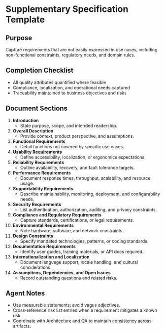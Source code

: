 # Supplementary Specification Template


## Purpose
Capture requirements that are not easily expressed in use cases, including non-functional constraints,
regulatory needs, and domain rules.

## Completion Checklist
- All quality attributes quantified where feasible
- Compliance, localization, and operational needs captured
- Traceability maintained to business objectives and risks

## Document Sections
1. **Introduction**
   - State purpose, scope, and intended readership.
2. **Overall Description**
   - Provide context, product perspective, and assumptions.
3. **Functional Requirements**
   - Detail functions not covered by specific use cases.
4. **Usability Requirements**
   - Define accessibility, localization, or ergonomics expectations.
5. **Reliability Requirements**
   - Outline availability, recovery, and fault tolerance targets.
6. **Performance Requirements**
   - Document response times, throughput, scalability, and resource usage.
7. **Supportability Requirements**
   - Describe maintainability, monitoring, deployment, and configurability needs.
8. **Security Requirements**
   - List authentication, authorization, auditing, and privacy constraints.
9. **Compliance and Regulatory Requirements**
   - Capture standards, certifications, or legal requirements.
10. **Environmental Requirements**
    - Note hardware, software, and network constraints.
11. **Design Constraints**
    - Specify mandated technologies, patterns, or coding standards.
12. **Documentation Requirements**
    - Identify user guides, training materials, or API docs required.
13. **Internationalization and Localization**
    - Document language support, locale handling, and cultural considerations.
14. **Assumptions, Dependencies, and Open Issues**
    - Record outstanding questions and related risks.

## Agent Notes
- Use measurable statements; avoid vague adjectives.
- Cross-reference risk list entries when a requirement mitigates a known risk.
- Coordinate with Architecture and QA to maintain consistency across artifacts.
